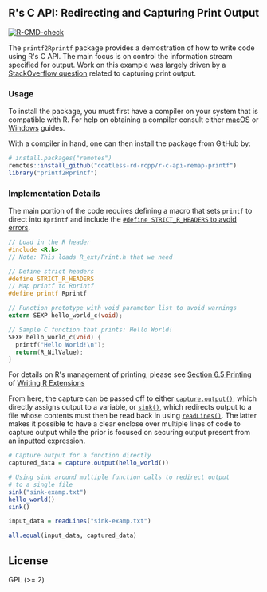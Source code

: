 ## R's C API: Redirecting and Capturing Print Output

<!-- badges: start -->
[![R-CMD-check](https://github.com/coatless-rd-rcpp/r-c-api-remap-printf/actions/workflows/R-CMD-check.yaml/badge.svg)](https://github.com/coatless-rd-rcpp/r-c-api-remap-printf/actions/workflows/R-CMD-check.yaml)
<!-- badges: end -->

The `printf2Rprintf` package provides a demostration of how to write code
using R's C API. The main focus is on control the information stream
specified for output. Work on this example was largely driven by
a [StackOverflow question](https://stackoverflow.com/a/48312733/1345455) related
to capturing print output.

### Usage

To install the package, you must first have a compiler on your system that is 
compatible with R. For help on obtaining a compiler consult either
[macOS](http://thecoatlessprofessor.com/programming/r-compiler-tools-for-rcpp-on-os-x/)
or 
[Windows](http://thecoatlessprofessor.com/programming/rcpp/install-rtools-for-rcpp/)
guides.

With a compiler in hand, one can then install the package from GitHub by:

```r
# install.packages("remotes")
remotes::install_github("coatless-rd-rcpp/r-c-api-remap-printf")
library("printf2Rprintf")
```

### Implementation Details

The main portion of the code requires defining a macro that sets `printf` to 
direct into `Rprintf` and  include the [`#define STRICT_R_HEADERS` to avoid errors](https://cran.r-project.org/doc/manuals/r-release/R-exts.html#Error-handling).

```c
// Load in the R header
#include <R.h>
// Note: This loads R_ext/Print.h that we need

// Define strict headers
#define STRICT_R_HEADERS
// Map printf to Rprintf
#define printf Rprintf

// Function prototype with void parameter list to avoid warnings
extern SEXP hello_world_c(void);

// Sample C function that prints: Hello World!
SEXP hello_world_c(void) {
  printf("Hello World!\n");
  return(R_NilValue);
}
```

For details on R's management of printing, please see [Section 6.5 Printing
](https://cran.r-project.org/doc/manuals/r-release/R-exts.html#Printing) of [Writing R Extensions](https://cran.r-project.org/doc/manuals/r-release/R-exts.html)

From here, the capture can be passed off to either [`capture.output()`](https://stat.ethz.ch/R-manual/R-devel/library/utils/html/capture.output.html),
which directly assigns output to a variable, or [`sink()`](https://stat.ethz.ch/R-manual/R-devel/library/base/html/sink.html),
which redirects output to a file whose contents must then be read back in using
[`readLines()`](https://stat.ethz.ch/R-manual/R-devel/library/base/html/readLines.html).
The latter makes it possible to have a clear enclose over multiple lines of
code to capture output while the prior is focused on securing output present
from an inputted expression. 

```r
# Capture output for a function directly
captured_data = capture.output(hello_world())

# Using sink around multiple function calls to redirect output
# to a single file
sink("sink-examp.txt")
hello_world()
sink()

input_data = readLines("sink-examp.txt")

all.equal(input_data, captured_data)
```

## License

GPL (\>= 2)
